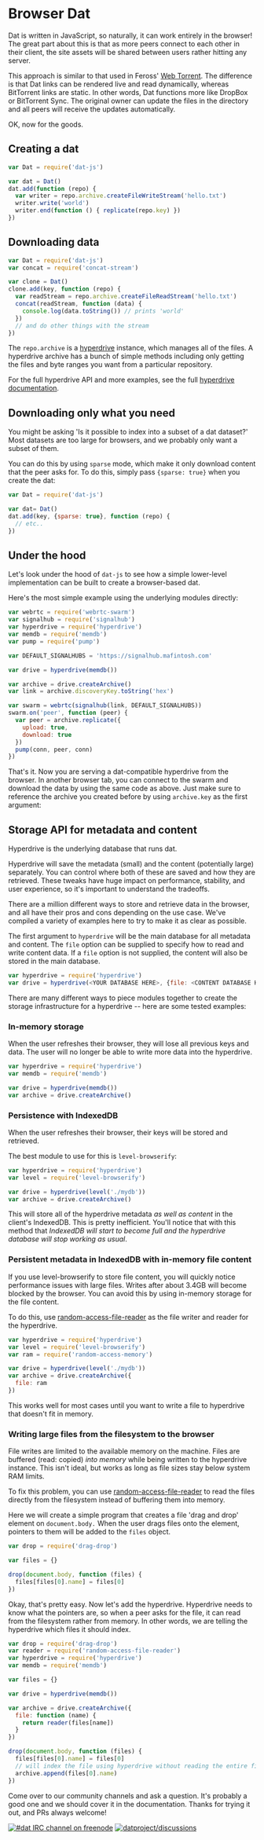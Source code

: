 # Browser Dat

Dat is written in JavaScript, so naturally, it can work entirely in the browser! The great part about this is that as more peers connect to each other in their client, the site assets will be shared between users rather hitting any server.

This approach is similar to that used in Feross' [Web Torrent](http://webtorrent.io). The difference is that Dat links can be rendered live and read dynamically, whereas BitTorrent links are static. In other words, Dat functions more like DropBox or BitTorrent Sync. The original owner can update the files in the directory and all peers will receive the updates automatically.

OK, now for the goods.

## Creating a dat

```js
var Dat = require('dat-js')

var dat = Dat()
dat.add(function (repo) {
  var writer = repo.archive.createFileWriteStream('hello.txt')
  writer.write('world')
  writer.end(function () { replicate(repo.key) })
})
```

## Downloading data

```js
var Dat = require('dat-js')
var concat = require('concat-stream')

var clone = Dat()
clone.add(key, function (repo) {
  var readStream = repo.archive.createFileReadStream('hello.txt')
  concat(readStream, function (data) {
    console.log(data.toString()) // prints 'world'
  })
  // and do other things with the stream
})
```

The `repo.archive` is a [hyperdrive](http://github.com/mafintosh/hyperdrive) instance, which manages all of the files. A hyperdrive archive has a bunch of simple methods including only getting the files and byte ranges you want from a particular repository.

For the full hyperdrive API and more examples, see the full [hyperdrive documentation](/hyperdrive).

## Downloading only what you need

You might be asking 'Is it possible to index into a subset of a dat dataset?' Most datasets are too large for browsers, and we probably only want a subset of them.

You can do this by using `sparse` mode, which make it only download content that the peer asks for. To do this, simply pass `{sparse: true}` when you create the dat:

```js
var Dat = require('dat-js')

var dat= Dat()
dat.add(key, {sparse: true}, function (repo) {
  // etc..
})
```

## Under the hood

Let's look under the hood of `dat-js` to see how a simple lower-level implementation can be built to create a browser-based dat.

Here's the most simple example using the underlying modules directly:

```js
var webrtc = require('webrtc-swarm')
var signalhub = require('signalhub')
var hyperdrive = require('hyperdrive')
var memdb = require('memdb')
var pump = require('pump')

var DEFAULT_SIGNALHUBS = 'https://signalhub.mafintosh.com'

var drive = hyperdrive(memdb())

var archive = drive.createArchive()
var link = archive.discoveryKey.toString('hex')

var swarm = webrtc(signalhub(link, DEFAULT_SIGNALHUBS))
swarm.on('peer', function (peer) {
  var peer = archive.replicate({
    upload: true,
    download: true
  })
  pump(conn, peer, conn)
})
```

That's it. Now you are serving a dat-compatible hyperdrive from the browser. In another browser tab, you can connect to the swarm and download the data by using the same code as above. Just make sure to reference the archive you created before by using `archive.key` as the first argument:

## Storage API for metadata and content

Hyperdrive is the underlying database that runs dat.

Hyperdrive will save the metadata (small) and the content (potentially large) separately. You can control where both of these are saved and how they are retrieved. These tweaks have huge impact on performance, stability, and user experience, so it's important to understand the tradeoffs.

There are a million different ways to store and retrieve data in the browser, and all have their pros and cons depending on the use case. We've compiled a variety of examples here to try to make it as clear as possible.

The first argument to `hyperdrive` will be the main database for all metadata and content. The `file` option can be supplied to specify how to read and write content data. If a `file` option is not supplied, the content will also be stored in the main database.

```js
var hyperdrive = require('hyperdrive')
var drive = hyperdrive(<YOUR DATABASE HERE>, {file: <CONTENT DATABASE HERE>})
```

There are many different ways to piece modules together to create the storage infrastructure for a hyperdrive -- here are some tested examples:

### In-memory storage

When the user refreshes their browser, they will lose all previous keys and data. The user will no longer be able to write more data into the hyperdrive.

```js
var hyperdrive = require('hyperdrive')
var memdb = require('memdb')

var drive = hyperdrive(memdb())
var archive = drive.createArchive()
```

### Persistence with IndexedDB

When the user refreshes their browser, their keys will be stored and retrieved.

The best module to use for this is `level-browserify`:

```js
var hyperdrive = require('hyperdrive')
var level = require('level-browserify')

var drive = hyperdrive(level('./mydb'))
var archive = drive.createArchive()
```

This will store all of the hyperdrive metadata *as well as content* in the client's IndexedDB. This is pretty inefficient. You'll notice that with this method that *IndexedDB will start to become full and the hyperdrive database will stop working as usual*.

### Persistent metadata in IndexedDB with in-memory file content

If you use level-browserify to store file content, you will quickly notice performance issues with large files. Writes after about 3.4GB will become blocked by the browser. You can avoid this by using in-memory storage for the file content.

To do this, use [random-access-file-reader](https://github.com/mafintosh/random-access-file-reader) as the file writer and reader for the hyperdrive.

```js
var hyperdrive = require('hyperdrive')
var level = require('level-browserify')
var ram = require('random-access-memory')

var drive = hyperdrive(level('./mydb'))
var archive = drive.createArchive({
  file: ram
})
```

This works well for most cases until you want to write a file to hyperdrive that doesn't fit in memory.

### Writing large files from the filesystem to the browser

File writes are limited to the available memory on the machine. Files are buffered (read: copied) *into memory* while being written to the hyperdrive instance. This isn't ideal, but works as long as file sizes stay below system RAM limits.

To fix this problem, you can use [random-access-file-reader](https://github.com/mafintosh/random-access-file-reader) to read the files directly from the filesystem instead of buffering them into memory.

Here we will create a simple program that creates a file 'drag and drop' element on `document.body.` When the user drags files onto the element, pointers to them will be added to the `files` object.


```js
var drop = require('drag-drop')

var files = {}

drop(document.body, function (files) {
  files[files[0].name] = files[0]
})
```

Okay, that's pretty easy. Now let's add the hyperdrive. Hyperdrive needs to know what the pointers are, so when a peer asks for the file, it can read from the filesystem rather from memory. In other words, we are telling the hyperdrive which files it should index.

```js
var drop = require('drag-drop')
var reader = require('random-access-file-reader')
var hyperdrive = require('hyperdrive')
var memdb = require('memdb')

var files = {}

var drive = hyperdrive(memdb())

var archive = drive.createArchive({
  file: function (name) {
    return reader(files[name])
  }
})

drop(document.body, function (files) {
  files[files[0].name] = files[0]
  // will index the file using hyperdrive without reading the entire file into ram
  archive.append(files[0].name)
})
```

Come over to our community channels and ask a question. It's probably a good one and we should cover it in the documentation. Thanks for trying it out, and PRs always welcome!

[![#dat IRC channel on freenode](https://img.shields.io/badge/irc%20channel-%23dat%20on%20freenode-blue.svg)](http://webchat.freenode.net/?channels=dat)
[![datproject/discussions](https://badges.gitter.im/Join%20Chat.svg)](https://gitter.im/datproject/discussions?utm_source=badge&utm_medium=badge&utm_campaign=pr-badge&utm_content=badge)
